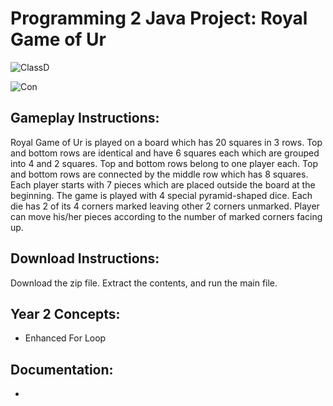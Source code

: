 # Programming 2 Java Project: Royal Game of Ur

![ClassD](https://github.com/HoldMyTyr/2020CP2Project/blob/main/art/Designing%20Classes_%20Individual%20Project.jpg)

![Con](https://github.com/HoldMyTyr/2020CP2Project/blob/main/art/Ur.jpg)

## Gameplay Instructions:

Royal Game of Ur is played on a board which has 20 squares in 3 rows. 
Top and bottom rows are identical and have 6 squares each which are grouped into 4 and 2 squares. 
Top and bottom rows belong to one player each.
Top and bottom rows are connected by the middle row which has 8 squares.
Each player starts with 7 pieces which are placed outside the board at the beginning.
The game is played with 4 special pyramid-shaped dice. Each die has 2 of its 4 corners marked leaving other 2 corners unmarked.
Player can move his/her pieces according to the number of marked corners facing up.

## Download Instructions:

Download the zip file. Extract the contents, and run the main file.

## Year 2 Concepts: 
- Enhanced For Loop

## Documentation: 

*

